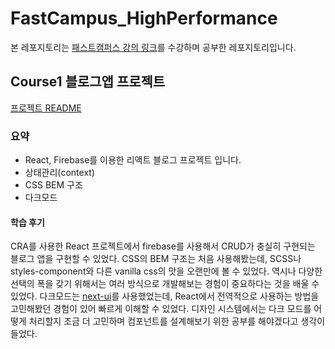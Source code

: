 # FastCampus_HighPerformance

본 레포지토리는 [패스트캠퍼스 강의 링크](https://fastcampus.co.kr/dev_online_newfefinal)를 수강하며 공부한 레포지토리입니다.

## Course1 블로그앱 프로젝트

[프로젝트 README](https://github.com/minai621/FastCampus_HighPerformance/blob/main/fastcampus-blog-app/README.md)

### 요약

- React, Firebase를 이용한 리액트 블로그 프로젝트 입니다.
- 상태관리(context)
- CSS BEM 구조
- 다크모드

#### 학습 후기

CRA를 사용한 React 프로젝트에서 firebase를 사용해서 CRUD가 충실히 구현되는 블로그 앱을 구현할 수 있었다. CSS의 BEM 구조는 처음 사용해봤는데, SCSS나 styles-component와 다른 vanilla css의 맛을 오랜만에 볼 수 있었다. 역시나 다양한 선택의 폭을 갖기 위해서는 여러 방식으로 개발해보는 경험이 중요하다는 것을 배울 수 있었다. 다크모드는 [next-ui](https://nextui.org/docs/customization/dark-mode)를 사용했었는데, React에서 전역적으로 사용하는 방법을 고민해봤던 경험이 있어 빠르게 이해할 수 있었다. 디자인 시스템에서는 다크 모드를 어떻게 처리할지 조금 더 고민하며 컴포넌트를 설계해보기 위한 공부를 해야겠다고 생각이 들었다.
